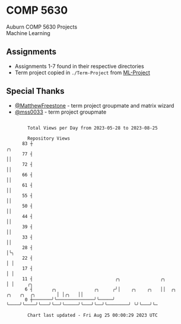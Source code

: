 # COMP 5630
Auburn COMP 5630 Projects  
Machine Learning

## Assignments
- Assignments 1-7 found in their respective directories
- Term project copied in `./Term-Project` from [ML-Project](https://github.com/wumphlett/ML-Project)

## Special Thanks
- [@MatthewFreestone](https://github.com/MatthewFreestone) - term project groupmate and matrix wizard
- [@mss0033](https://github.com/mss0033) - term project groupmate

```

        Total Views per Day from 2023-05-28 to 2023-08-25

        Repository Views
      83 ┼                                                                              ╭╮
      77 ┤                                                                              ││
      72 ┤                                                                              ││
      66 ┤                                                                              ││
      61 ┤                                                                              ││
      55 ┤                                                                              ││
      50 ┤                                                                              ││
      44 ┤                                                                              ││
      39 ┤                                                                              ││
      33 ┤                                                                              ││
      28 ┤                                                                              │╰╮
      22 ┤                                                                              │ │
      17 ┤                                                                              │ │
      11 ┤                               ╭╮               ╭╮                            │ │     ╭╮
       6 ┤       ╭╮              ╭╮     ╭╯│    ╭╮    ╭╮   ││  ╭╮     ╭╮   ╭╮  ╭╮        │ │╭╮   ││
       0 ┼───────╯╰──────────────╯╰─────╯ ╰────╯╰────╯╰───╯╰──╯╰─────╯╰───╯╰──╯╰────────╯ ╰╯╰───╯╰─

        Chart last updated - Fri Aug 25 00:00:29 2023 UTC
        
```
